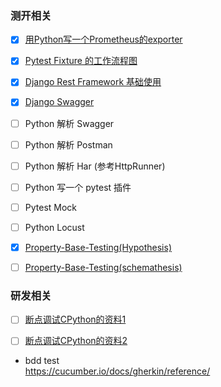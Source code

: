 ### 测开相关
- [x] [用Python写一个Prometheus的exporter](./devops/grafana/prometheus_exporter.md)    
- [x] [Pytest Fixture 的工作流程图](./README.md#fixture)
- [x] [Django Rest Framework 基础使用](./djangoprojects/tutorial)
- [x] [Django Swagger](./djangoprojects/tutorial/tutorial/urls.py#L25)
- [ ] Python 解析 Swagger
- [ ] Python 解析 Postman
- [ ] Python 解析 Har (参考HttpRunner)
- [ ] Python 写一个 pytest 插件
- [ ] Pytest Mock
- [ ] Python Locust
- [x] [Property-Base-Testing(Hypothesis)](./tester/hypothesis2022/README.md)  
- [ ] [Property-Base-Testing(schemathesis)](https://github.com/schemathesis/schemathesis)


### 研发相关
- [ ] [断点调试CPython的资料1](https://stackoverflow.com/a/58346169)   
- [ ] [断点调试CPython的资料2](https://realpython.com/cpython-source-code-guide/#why-is-cpython-written-in-c-and-not-python)   


- bdd test  
https://cucumber.io/docs/gherkin/reference/



